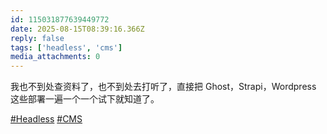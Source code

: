 ```yaml
---
id: 115031877639449772
date: 2025-08-15T08:39:16.366Z
reply: false
tags: ['headless', 'cms']
media_attachments: 0
---
```


我也不到处查资料了，也不到处去打听了，直接把 Ghost，Strapi，Wordpress 这些部署一遍一个一个试下就知道了。

[#Headless](https://e5n.cc/tags/Headless) [#CMS](https://e5n.cc/tags/CMS)


